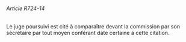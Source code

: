 ###### Article R724-14

Le juge poursuivi est cité à comparaître devant la commission par son secrétaire par tout moyen conférant date certaine à cette citation.

